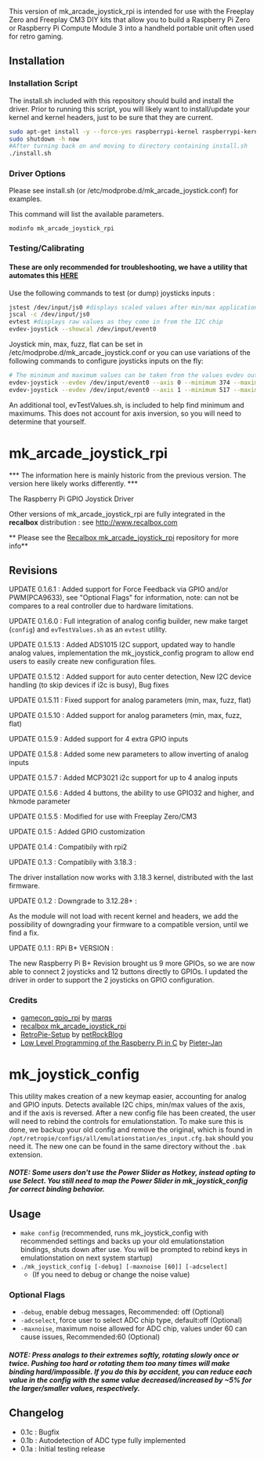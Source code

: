 This version of mk_arcade_joystick_rpi is intended for use with the Freeplay Zero and Freeplay CM3 DIY kits that allow you to build a Raspberry Pi Zero or Raspberry Pi Compute Module 3 into a handheld portable unit often used for retro gaming.

## Installation

### Installation Script

The install.sh included with this repository should build and install the driver.  Prior to running this script, you will likely want to install/update your kernel and kernel headers, just to be sure that they are current.

```sh
sudo apt-get install -y --force-yes raspberrypi-kernel raspberrypi-kernel-headers
sudo shutdown -h now
#After turning back on and moving to directory containing install.sh
./install.sh
```

### Driver Options

Please see install.sh (or /etc/modprobe.d/mk_arcade_joystick.conf) for examples.

This command will list the available parameters.
```
modinfo mk_arcade_joystick_rpi
```

### Testing/Calibrating

#### These are only recommended for troubleshooting, we have a utility that automates this [HERE](#mk_joystick_config)

Use the following commands to test (or dump) joysticks inputs :
```sh
jstest /dev/input/js0 #displays scaled values after min/max applications
jscal -c /dev/input/js0
evtest #displays raw values as they come in from the I2C chip
evdev-joystick --showcal /dev/input/event0
```

Joystick min, max, fuzz, flat can be set in /etc/modprobe.d/mk_arcade_joystick.conf or you can use variations of the following commands to configure joysticks inputs on the fly:
```sh
# The minimum and maximum values can be taken from the values evdev outputs
evdev-joystick --evdev /dev/input/event0 --axis 0 --minimum 374 --maximum 3418 --deadzone 384 --fuzz 16
evdev-joystick --evdev /dev/input/event0 --axis 1 --minimum 517 --maximum 3378 --deadzone 384 --fuzz 16
```
An additional tool, evTestValues.sh, is included to help find minimum and maximums. This does not account for axis inversion, so you will need to determine that yourself.

# mk_arcade_joystick_rpi

*** The information here is mainly historic from the previous version.  The version here likely works differently. ***

The Raspberry Pi GPIO Joystick Driver

Other versions of mk_arcade_joystick_rpi are fully integrated in the **recalbox** distribution : see http://www.recalbox.com

** Please see the [Recalbox mk_arcade_joystick_rpi](https://github.com/recalbox/mk_arcade_joystick_rpi/) repository for more info**

## Revisions
UPDATE 0.1.6.1 : Added support for Force Feedback via GPIO and/or PWM(PCA9633), see "Optional Flags" for information, note: can not be compares to a real controller due to hardware limitations.

UPDATE 0.1.6.0 : Full integration of analog config builder, new make target (`config`) and `evTestValues.sh` as an `evtest` utility.

UPDATE 0.1.5.13 : Added ADS1015 I2C support, updated way to handle analog values, implementation the mk_joystick_config program to allow end users to easily create new configuration files.

UPDATE 0.1.5.12 : Added support for auto center detection, New I2C device handling (to skip devices if i2c is busy), Bug fixes
                  
UPDATE 0.1.5.11 : Fixed support for analog parameters (min, max, fuzz, flat)

UPDATE 0.1.5.10 : Added support for analog parameters (min, max, fuzz, flat)

UPDATE 0.1.5.9 : Added support for 4 extra GPIO inputs

UPDATE 0.1.5.8 : Added some new parameters to allow inverting of analog inputs

UPDATE 0.1.5.7 : Added MCP3021 i2c support for up to 4 analog inputs

UPDATE 0.1.5.6 : Added 4 buttons, the ability to use GPIO32 and higher, and hkmode parameter

UPDATE 0.1.5.5 : Modified for use with Freeplay Zero/CM3

UPDATE 0.1.5 : Added GPIO customization

UPDATE 0.1.4 : Compatibily with rpi2 

UPDATE 0.1.3 : Compatibily with 3.18.3 :

The driver installation now works with 3.18.3 kernel, distributed with the last firmware.

UPDATE 0.1.2 : Downgrade to 3.12.28+ :

As the module will not load with recent kernel and headers, we add the possibility of downgrading your firmware to a compatible version, until we find a fix.

UPDATE 0.1.1 : RPi B+ VERSION :

The new Raspberry Pi B+ Revision brought us 9 more GPIOs, so we are now able to connect 2 joysticks and 12 buttons directly to GPIOs. I updated the driver in order to support the 2 joysticks on GPIO configuration.

### Credits
-  [gamecon_gpio_rpi](https://github.com/petrockblog/RetroPie-Setup/wiki/gamecon_gpio_rpi) by [marqs](https://github.com/marqs85)
-  [recalbox mk_arcade_joystick_rpi](https://github.com/recalbox/mk_arcade_joystick_rpi)
-  [RetroPie-Setup](https://github.com/petrockblog/RetroPie-Setup) by [petRockBlog](http://blog.petrockblock.com/)
-  [Low Level Programming of the Raspberry Pi in C](http://www.pieter-jan.com/node/15) by [Pieter-Jan](http://www.pieter-jan.com/)

# mk_joystick_config

This utility makes creation of a new keymap easier, accounting for analog and GPIO inputs. Detects available I2C chips, min/max values of the axis, and if the axis is reversed. After a new config file has been created, the user will need to rebind the controls for emulationstation. To make sure this is done, we backup your old config and remove the original, which is found in `/opt/retropie/configs/all/emulationstation/es_input.cfg.bak` should you need it. The new one can be found in the same directory without the `.bak` extension.

##### NOTE: Some users don't use the Power Slider as Hotkey, instead opting to use Select. You still need to map the Power Slider in mk_joystick_config for correct binding behavior.

## Usage
- `make config` (recommended, runs mk_joystick_config with recommended settings and backs up your old emulationstation bindings, shuts down after use. You will be prompted to rebind keys in emulationstation on next system startup)
- `./mk_joystick_config [-debug] [-maxnoise [60]] [-adcselect]` 
  - (If you need to debug or change the noise value)

### Optional Flags
- `-debug`, enable debug messages, Recommended: off (Optional)
- `-adcselect`, force user to select ADC chip type, default:off (Optional)
- `-maxnoise`, maximum noise allowed for ADC chip, values under 60 can cause issues, Recommended:60 (Optional)

##### NOTE: Press analogs to their extremes softly, rotating slowly once or twice. Pushing too hard or rotating them too many times will make binding hard/impossible. If you do this by accident, you can reduce each value in the config with the same value decreased/increased by ~5% for the larger/smaller values, respectively.

## Changelog
- 0.1c : Bugfix
- 0.1b : Autodetection of ADC type fully implemented
- 0.1a : Initial testing release
